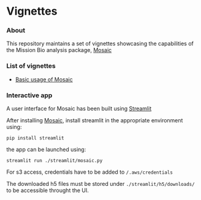 # Vignettes

### About

This repository maintains a set of vignettes showcasing
the capabilities of the Mission Bio analysis package, [Mosaic](https://github.com/MissionBio/mosaic)

### List of vignettes
- [Basic usage of Mosaic](https://missionbio.github.io/mosaic-vignettes/basics/basics.html)

### Interactive app
A user interface for Mosaic has been built using [Streamlit](https://www.streamlit.io/)

After installing [Mosaic](https://github.com/MissionBio/mosaic), install streamlit
in the appropriate environment using:

```
pip install streamlit
```

the app can be launched using:

```
streamlit run ./streamlit/mosaic.py
```

For s3 access, credentials have to be added to `/.aws/credentials`

The downloaded h5 files must be stored under `./streamlit/h5/downloads/`
to be accessible throught the UI.

